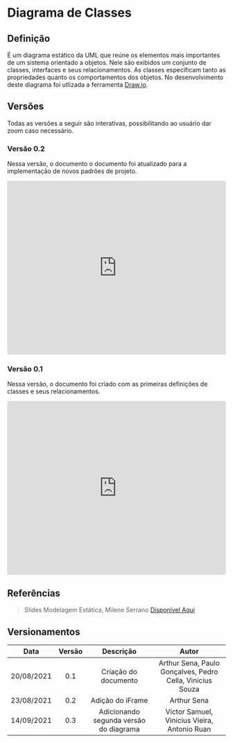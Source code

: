# Diagrama de Classes

## Definição

É um diagrama estático da UML que reúne os elementos mais importantes de um sistema orientado a objetos. Nele são exibidos um conjunto de classes, interfaces e seus relacionamentos. As classes especificam tanto as propriedades quanto os comportamentos dos objetos. No desenvolvimento deste diagrama foi utlizada a ferramenta <a target="_blank" href="https://draw.io/">Draw.io</a>.

## Versões 
Todas as versões a seguir são interativas, possibilitando ao usuário dar zoom caso necessário.


### Versão 0.2
Nessa versão, o documento o documento foi atualizado para a implementação de novos padrões de projeto.

<iframe frameborder="0" style="width:100%;height:25rem;" src="https://viewer.diagrams.net/?highlight=FFFFFF&edit=_blank&layers=1&nav=1&title=Copy%20of%20Diagrama_Classe.drawio#Uhttps%3A%2F%2Fdrive.google.com%2Fuc%3Fid%3D134a04tpBGZ09SgOqVj6E1K50Jo6Wh-QT%26export%3Ddownload"></iframe>

### Versão 0.1
Nessa versão, o documento foi criado com as primeiras definições de classes e seus relacionamentos.

<iframe frameborder="0" style="width:100%;height:25rem;" src="https://viewer.diagrams.net/?highlight=0000ff&edit=_blank&layers=1&nav=1&title=Diagrama_Classe#Uhttps%3A%2F%2Fdrive.google.com%2Fuc%3Fid%3D1iDop1bgmjHN9BBjhQ0jlfXaewRyO17f7%26export%3Ddownload"></iframe>

## Referências

> Slides Modelagem Estática, Milene Serrano <a target="_blank" href="https://aprender3.unb.br/pluginfile.php/897132/mod_label/intro/Arquitetura%20e%20Desenho%20de%20Software%20-%20Aula%20Modelagem%20UML%20Est%C3%A1tica%20-%20Profa.%20Milene.pdf">Disponível Aqui</a>

## Versionamentos

|Data|Versão|Descrição|Autor|
|:--------:|:---:|:-------------------: |:-----------:|
|20/08/2021| 0.1 | Criação do documento | Arthur Sena, Paulo Gonçalves, Pedro Cella, Vinicius Souza | 
|23/08/2021| 0.2 | Adição do iFrame | Arthur Sena | 
|14/09/2021| 0.3 | Adicionando segunda versão do diagrama | Victor Samuel, Vinicius Vieira, Antonio Ruan | 